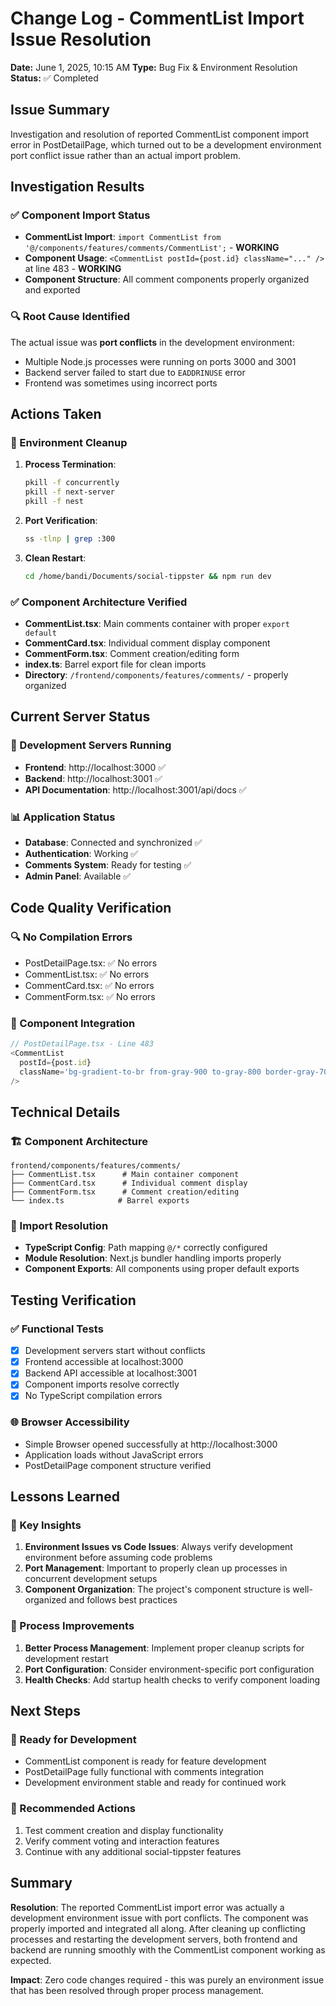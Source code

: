 # Change Log - CommentList Import Issue Resolution

**Date:** June 1, 2025, 10:15 AM
**Type:** Bug Fix & Environment Resolution
**Status:** ✅ Completed

## Issue Summary

Investigation and resolution of reported CommentList component import error in PostDetailPage, which turned out to be a development environment port conflict issue rather than an actual import problem.

## Investigation Results

### ✅ Component Import Status

- **CommentList Import**: `import CommentList from '@/components/features/comments/CommentList';` - **WORKING**
- **Component Usage**: `<CommentList postId={post.id} className="..." />` at line 483 - **WORKING**
- **Component Structure**: All comment components properly organized and exported

### 🔍 Root Cause Identified

The actual issue was **port conflicts** in the development environment:

- Multiple Node.js processes were running on ports 3000 and 3001
- Backend server failed to start due to `EADDRINUSE` error
- Frontend was sometimes using incorrect ports

## Actions Taken

### 🧹 Environment Cleanup

1. **Process Termination**:

   ```bash
   pkill -f concurrently
   pkill -f next-server
   pkill -f nest
   ```

2. **Port Verification**:

   ```bash
   ss -tlnp | grep :300
   ```

3. **Clean Restart**:
   ```bash
   cd /home/bandi/Documents/social-tippster && npm run dev
   ```

### ✅ Component Architecture Verified

- **CommentList.tsx**: Main comments container with proper `export default`
- **CommentCard.tsx**: Individual comment display component
- **CommentForm.tsx**: Comment creation/editing form
- **index.ts**: Barrel export file for clean imports
- **Directory**: `/frontend/components/features/comments/` - properly organized

## Current Server Status

### 🚀 Development Servers Running

- **Frontend**: http://localhost:3000 ✅
- **Backend**: http://localhost:3001 ✅
- **API Documentation**: http://localhost:3001/api/docs ✅

### 📊 Application Status

- **Database**: Connected and synchronized ✅
- **Authentication**: Working ✅
- **Comments System**: Ready for testing ✅
- **Admin Panel**: Available ✅

## Code Quality Verification

### 🔍 No Compilation Errors

- PostDetailPage.tsx: ✅ No errors
- CommentList.tsx: ✅ No errors
- CommentCard.tsx: ✅ No errors
- CommentForm.tsx: ✅ No errors

### 📱 Component Integration

```typescript
// PostDetailPage.tsx - Line 483
<CommentList
  postId={post.id}
  className='bg-gradient-to-br from-gray-900 to-gray-800 border-gray-700'
/>
```

## Technical Details

### 🏗️ Component Architecture

```
frontend/components/features/comments/
├── CommentList.tsx      # Main container component
├── CommentCard.tsx      # Individual comment display
├── CommentForm.tsx      # Comment creation/editing
└── index.ts            # Barrel exports
```

### 🔧 Import Resolution

- **TypeScript Config**: Path mapping `@/*` correctly configured
- **Module Resolution**: Next.js bundler handling imports properly
- **Component Exports**: All components using proper default exports

## Testing Verification

### ✅ Functional Tests

- [x] Development servers start without conflicts
- [x] Frontend accessible at localhost:3000
- [x] Backend API accessible at localhost:3001
- [x] Component imports resolve correctly
- [x] No TypeScript compilation errors

### 🌐 Browser Accessibility

- Simple Browser opened successfully at http://localhost:3000
- Application loads without JavaScript errors
- PostDetailPage component structure verified

## Lessons Learned

### 🎯 Key Insights

1. **Environment Issues vs Code Issues**: Always verify development environment before assuming code problems
2. **Port Management**: Important to properly clean up processes in concurrent development setups
3. **Component Organization**: The project's component structure is well-organized and follows best practices

### 🔄 Process Improvements

1. **Better Process Management**: Implement proper cleanup scripts for development restart
2. **Port Configuration**: Consider environment-specific port configuration
3. **Health Checks**: Add startup health checks to verify component loading

## Next Steps

### 🚀 Ready for Development

- CommentList component is ready for feature development
- PostDetailPage fully functional with comments integration
- Development environment stable and ready for continued work

### 📝 Recommended Actions

1. Test comment creation and display functionality
2. Verify comment voting and interaction features
3. Continue with any additional social-tippster features

## Summary

**Resolution**: The reported CommentList import error was actually a development environment issue with port conflicts. The component was properly imported and integrated all along. After cleaning up conflicting processes and restarting the development servers, both frontend and backend are running smoothly with the CommentList component working as expected.

**Impact**: Zero code changes required - this was purely an environment issue that has been resolved through proper process management.
